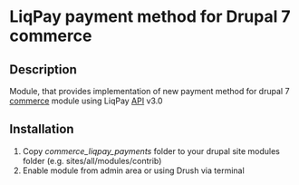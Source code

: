 # LiqPay payment method for Drupal 7 commerce

## Description
Module, that provides implementation of new payment method for drupal 7 [commerce](https://www.drupal.org/project/commerce) module using LiqPay [API](https://www.liqpay.com/ru/doc) v3.0

## Installation
1. Copy *commerce_liqpay_payments* folder to your drupal site modules folder (e.g. sites/all/modules/contrib)
2. Enable module from admin area or using Drush via terminal
